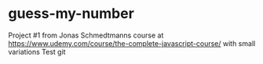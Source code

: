 # guess-my-number

Project #1 from Jonas Schmedtmanns course at https://www.udemy.com/course/the-complete-javascript-course/ with small variations
Test git
